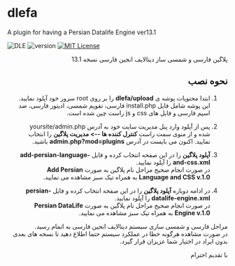 # dlefa
A plugin for having a Persian Datalife Engine ver13.1

![DLE](https://img.shields.io/badge/DLE-13.x-green.svg?style=flat-square "DLE Version")
![version](https://img.shields.io/badge/version-1.2-red.svg?style=flat-square "Version")
[![MIT License](https://img.shields.io/badge/license-MIT-blue.svg?style=flat-square)](https://github.com/dle-modules/DLE-BlockPro/blob/master/LICENSE)

<div dir="rtl">
پلاگین فارسی و شمسی ساز دیتالایف انجین فارسی نسخه 13.1

## نحوه نصب

1. ابتدا محتویات پوشه ی **dlefa/upload** را بر روی root سرور خود آپلود نمایید.<br>
این پوشه شامل فایل install.php فارسی، تقویم شمسی، ادیتور فارسی، ضد اسپم فارسی و فایل های css و js راست چین شده است.

2. پس از آپلود وارد پنل مدیریت سایت خود به آدرس yoursite/admin.php شده و از منوی سمت راست  **کنترل کننده ها --> مدیریت پلاگین** را انتخاب نمایید. اکنون می بایست در آدرس **admin.php?mod=plugins** باشید.

3. **آپلود پلاگین** را در این صفحه انتخاب کرده و فایل **add-persian-language-and-css.xml** را آپلود نمایید.<br>
در صورت انجام صحیح مراحل نام پلاگین به صورت **Add Persian Language and CSS v.1.0** به همراه تیک سبز مشاهده می نمایید.

4. در ادامه دوباره **آپلود پلاگین** را در این صفحه انتخاب کرده و فایل **persian-datalife-engine.xml** را آپلود نمایید.<br>
در صورت انجام صحیح مراحل نام پلاگین به صورت **Persian DataLife Engine v.1.0** به همراه تیک سبز مشاهده می نمایید.

مراحل فارسی و شمسی سازی سیستم دیتالایف انجین فارسی به اتمام رسید.<br>
در صورت مشاهده هرگونه خطا در عملکرد سیستم حتما اطلاع دهید تا نسخه های بعدی بدون ایراد در اختیار شما عزیزان قرار گیرد.

با تقدیم احترام
</div>
